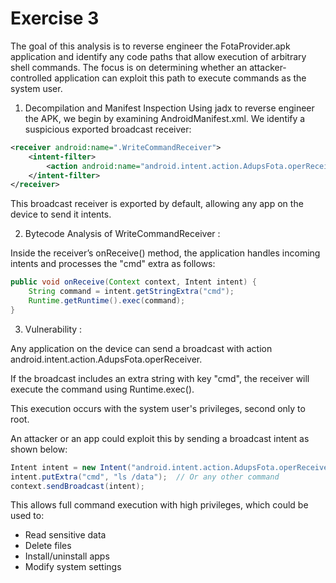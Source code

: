 # Exercise 3 

The goal of this analysis is to reverse engineer the FotaProvider.apk application and identify any code paths that allow execution of arbitrary shell commands. The focus is on determining whether an attacker-controlled application can exploit this path to execute commands as the system user.

1. Decompilation and Manifest Inspection
Using jadx to reverse engineer the APK, we begin by examining AndroidManifest.xml. We identify a suspicious exported broadcast receiver:

```xml
<receiver android:name=".WriteCommandReceiver">
    <intent-filter>
        <action android:name="android.intent.action.AdupsFota.operReceiver" />
    </intent-filter>
</receiver>
```

This broadcast receiver is exported by default, allowing any app on the device to send it intents.

2. Bytecode Analysis of WriteCommandReceiver :
   
Inside the receiver’s onReceive() method, the application handles incoming intents and processes the "cmd" extra as follows:

```java
public void onReceive(Context context, Intent intent) {
    String command = intent.getStringExtra("cmd");
    Runtime.getRuntime().exec(command);
}
```

3. Vulnerability :

Any application on the device can send a broadcast with action android.intent.action.AdupsFota.operReceiver.

If the broadcast includes an extra string with key "cmd", the receiver will execute the command using Runtime.exec().

This execution occurs with the system user's privileges, second only to root.

An attacker or an app could exploit this by sending a broadcast intent as shown below:

```java
Intent intent = new Intent("android.intent.action.AdupsFota.operReceiver");
intent.putExtra("cmd", "ls /data");  // Or any other command
context.sendBroadcast(intent);
```
This allows full command execution with high privileges, which could be used to:
- Read sensitive data
- Delete files
- Install/uninstall apps
- Modify system settings

